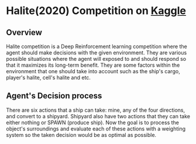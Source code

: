 # Halite(2020) Competition on [Kaggle](https://www.kaggle.com/c/halite/overview)

## Overview

Halite competition is a Deep Reinforcement learning competition where the agent should make decisions with the given environment. They are various possible situations where the agent will exposed to and should respond so that it maximizes its long-term benefit. They are some factors within the environment that one should take into account such as the ship's cargo, player's halite, cell's halite and etc.

## Agent's Decision process

There are six actions that a ship can take: mine, any of the four directions, and convert to a shipyard. Shipyard also have two actions that they can take either nothing or SPAWN (produce ship). Now the goal is to process the  object's surroundings and evaluate each of these actions with a weighting system so the taken decision would be as optimal as possible.